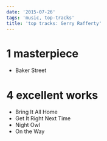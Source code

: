```yaml
---
date: '2015-07-26'
tags: 'music, top-tracks'
title: 'top tracks: Gerry Rafferty'
---
```


1 masterpiece
=============

-   Baker Street

4 excellent works
=================

-   Bring It All Home
-   Get It Right Next Time
-   Night Owl
-   On the Way
